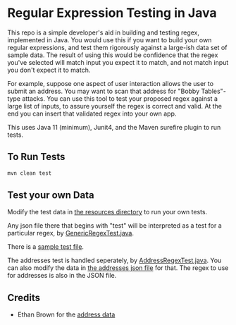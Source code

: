# Regular Expression Testing in Java

This repo is a simple developer's aid in building and testing regex, implemented in Java. 
You would use this if you want to build your own regular expressions, and test them rigorously against a large-ish data set of sample data. 
The result of using this would be confidence that the regex you've selected will match input you expect it to match, and not match input you don't expect it to match. 

For example, suppose one aspect of user interaction allows the user to submit an address. You may want to scan that address for "Bobby Tables"-type attacks.  You can use this tool to test your proposed regex against a large list of inputs, to assure yourself the regex is correct and valid. At the end you can insert that validated regex into your own app. 

This uses Java 11 (minimum), Junit4, and the Maven surefire plugin to run tests.

## To Run Tests

```sh
mvn clean test
```

## Test your own Data

Modify the test data  in [the resources directory](./src/test/resources)
to run your own tests.

Any json file there that begins with "test" will be interpreted as a test for a
particular regex, by
[GenericRegexTest.java](./src/test/java/com/apigee/regex/GenericRegexTest.java).

There is a [sample test file](./src/test/resources/test1.json).


The addresses test is handled seperately, by
[AddressRegexTest.java](./src/test/java/com/apigee/regex/AddressRegexTest.java). You
can also modify the data in [the addresses json
file](./src/test/resources/addresses-us-all.json) for that.  The regex to use
for addresses is also in the JSON file.


## Credits

* Ethan Brown for the [address data](https://github.com/EthanRBrown/rrad)
